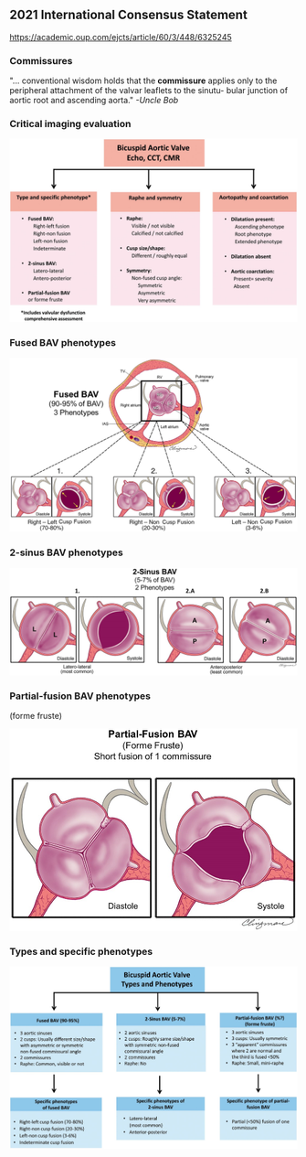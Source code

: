 ## 2021 International Consensus Statement
https://academic.oup.com/ejcts/article/60/3/448/6325245

### Commissures
 "... conventional wisdom holds that the **commissure** applies only to the peripheral attachment of the valvar leaflets to the sinutu- bular junction of aortic root and ascending aorta." _-Uncle Bob_


### Critical imaging evaluation
![critical imaging synopsis](./img/critical-imaging.jpeg)

### Fused BAV phenotypes
![fused phenotypes](./img/fused-phenotypes.jpeg)

### 2-sinus BAV phenotypes
![sinus phenotypes](./img/sinus-phenotypes.jpeg)

### Partial-fusion BAV phenotypes
(forme fruste)

![partial fusion phenotypes](./img/partial-fusion-phenotypes.jpeg)

### Types and specific phenotypes
![types and phenotypes](./img/types-and-phenotypes.jpeg)

 